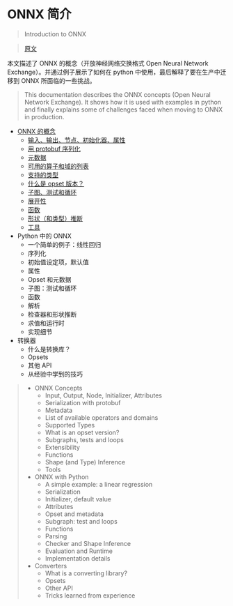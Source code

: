 ﻿# ONNX 简介

> Introduction to ONNX

> [原文](https://onnx.ai/onnx/intro/index.html)

本文描述了 ONNX 的概念（开放神经网络交换格式 Open Neural Network Exchange）。并通过例子展示了如何在 python 中使用，最后解释了要在生产中迁移到 ONNX 所面临的一些挑战。

> This documentation describes the ONNX concepts (Open Neural Network Exchange). It shows how it is used with examples in python and finally explains some of challenges faced when moving to ONNX in production.

- [ONNX 的概念](concepts.md)
  - [输入、输出、节点、初始化器、属性](concepts.md#输入输出节点初始化器属性)
  - [用 protobuf 序列化](concepts.md#用-protobuf-序列化)
  - [元数据](concepts.md#元数据)
  - [可用的算子和域的列表](concepts.md#可用的算子和域的列表)
  - [支持的类型](concepts.md#支持的类型)
  - [什么是 opset 版本？](concepts.md#什么是-opset-版本)
  - [子图、测试和循环](concepts.md#子图测试和循环)
  - [展开性]()
  - [函数]()
  - [形状（和类型）推断]()
  - [工具]()
- Python 中的 ONNX
  - 一个简单的例子：线性回归
  - 序列化
  - 初始值设定项，默认值
  - 属性
  - Opset 和元数据
  - 子图：测试和循环
  - 函数
  - 解析
  - 检查器和形状推断
  - 求值和运行时
  - 实现细节
- 转换器
  - 什么是转换库？
  - Opsets
  - 其他 API
  - 从经验中学到的技巧

> - ONNX Concepts
>   - Input, Output, Node, Initializer, Attributes
>   - Serialization with protobuf
>   - Metadata
>   - List of available operators and domains
>   - Supported Types
>   - What is an opset version?
>   - Subgraphs, tests and loops
>   - Extensibility
>   - Functions
>   - Shape (and Type) Inference
>   - Tools
> - ONNX with Python
>   - A simple example: a linear regression
>   - Serialization
>   - Initializer, default value
>   - Attributes
>   - Opset and metadata
>   - Subgraph: test and loops
>   - Functions
>   - Parsing
>   - Checker and Shape Inference
>   - Evaluation and Runtime
>   - Implementation details
> - Converters
>   - What is a converting library?
>   - Opsets
>   - Other API
>   - Tricks learned from experience
